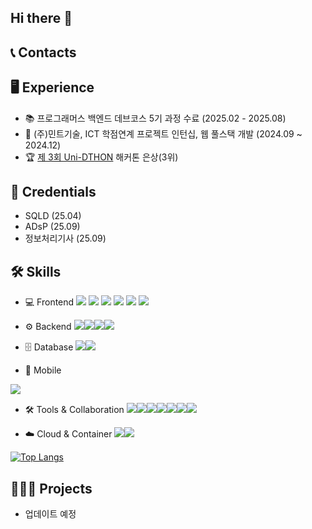 ## Hi there 👋

## 📞 Contacts


## 🖥️ Experience
- 📚 프로그래머스 백엔드 데브코스 5기 과정 수료 (2025.02 - 2025.08)
- 🏢 (주)민트기술, ICT 학점연계 프로젝트 인턴십, 웹 풀스택 개발 (2024.09 ~ 2024.12)
- 🏆 [제 3회 Uni-DTHON](https://aiconnect.kr/competition/detail/236) 해커톤 은상(3위)

## 🪪 Credentials
- SQLD (25.04)
- ADsP (25.09)
- 정보처리기사 (25.09)

## 🛠️ Skills
- 💻 Frontend
<img src="https://img.shields.io/badge/HTML5-E34F26?style=flat-square&logo=html5&logoColor=white"/> <img src="https://img.shields.io/badge/JavaScript-F7DF1E?style=flat-square&logo=javascript&logoColor=black"/> <img src="https://img.shields.io/badge/React-61DAFB?style=flat-square&logo=React&logoColor=black"/> <img src="https://img.shields.io/badge/Typescript-3178C6?style=flat-square&logo=Typescript&logoColor=white"/> <img src="https://img.shields.io/badge/Tailwind CSS-06B6D4?style=flat-square&logo=Tailwind CSS&logoColor=white"/> <img src="https://img.shields.io/badge/Svelte-FF3E00?style=flat-square&logo=Svelte&logoColor=white"/>

- ⚙️ Backend
<img src="https://img.shields.io/badge/java-007396?style=flat-square&logo=java&logoColor=white"/><img src="https://img.shields.io/badge/Spring-6DB33F?style=flat-square&logo=Spring&logoColor=white"/><img src="https://img.shields.io/badge/Flask-000000?style=flat-square&logo=flask&logoColor=white"/><img src="https://img.shields.io/badge/Python-3776AB?style=flat-square&logo=Python&logoColor=white"/>

- 🗄️ Database
<img src="https://img.shields.io/badge/MySQL-4479A1?style=flat-square&logo=MySQL&logoColor=white"/><img src="https://img.shields.io/badge/PostgreSQL-336791?style=flat-square&logo=PostgreSQL&logoColor=white"/>

- 📱 Mobile
<img src="https://img.shields.io/badge/Android Studio-3DDC84?style=flat-square&logo=Android Studio&logoColor=white"/>

- 🛠️ Tools & Collaboration
<img src="https://img.shields.io/badge/Visual Studio Code-007ACC?style=flat-square&logo=Visual Studio Code&logoColor=white"/><img src="https://img.shields.io/badge/Postman-FF6C37?style=flat-square&logo=Postman&logoColor=white"/><img src="https://img.shields.io/badge/Git-F05032?style=flat-square&logo=git&logoColor=white"/><img src="https://img.shields.io/badge/GitHub-181717?style=flat-square&logo=GitHub&logoColor=white"/><img src="https://img.shields.io/badge/Slack-4A154B?style=flat-square&logo=Slack&logoColor=white"/><img src="https://img.shields.io/badge/Discord-5865F2?style=flat-square&logo=Discord&logoColor=white"/><img src="https://img.shields.io/badge/Notion-000000?style=flat-square&logo=Notion&logoColor=white"/>

- ☁️ Cloud & Container
<img src="https://img.shields.io/badge/Docker-2496ED?style=flat-square&logo=Docker&logoColor=white"/><img src="https://img.shields.io/badge/Google Cloud-4285F4?style=flat-square&logo=Google Cloud&logoColor=white"/>

[![Top Langs](https://github-readme-stats.vercel.app/api/top-langs/?username=nunLSH)](https://github.com/nunLSH/github-readme-stats)


## 👩🏻‍💻 Projects
- 업데이트 예정
